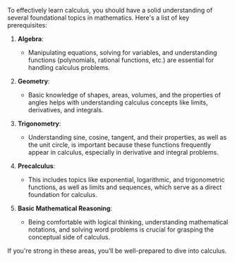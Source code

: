 To effectively learn calculus, you should have a solid understanding of several foundational topics in mathematics. Here's a list of key prerequisites:

1. **Algebra**: 
   - Manipulating equations, solving for variables, and understanding functions (polynomials, rational functions, etc.) are essential for handling calculus problems.

2. **Geometry**:
   - Basic knowledge of shapes, areas, volumes, and the properties of angles helps with understanding calculus concepts like limits, derivatives, and integrals.

3. **Trigonometry**:
   - Understanding sine, cosine, tangent, and their properties, as well as the unit circle, is important because these functions frequently appear in calculus, especially in derivative and integral problems.

4. **Precalculus**:
   - This includes topics like exponential, logarithmic, and trigonometric functions, as well as limits and sequences, which serve as a direct foundation for calculus.

5. **Basic Mathematical Reasoning**:
   - Being comfortable with logical thinking, understanding mathematical notations, and solving word problems is crucial for grasping the conceptual side of calculus.

If you're strong in these areas, you’ll be well-prepared to dive into calculus.
